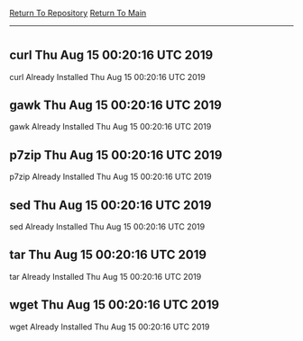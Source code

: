 [Return To Repository](https://github.com/deathbybandaid/piholeparser/)
[Return To Main](https://github.com/deathbybandaid/piholeparser/blob/master/RecentRunLogs/Mainlog.md)
____________________________________
# 
## curl Thu Aug 15 00:20:16 UTC 2019
curl Already Installed Thu Aug 15 00:20:16 UTC 2019
## gawk Thu Aug 15 00:20:16 UTC 2019
gawk Already Installed Thu Aug 15 00:20:16 UTC 2019
## p7zip Thu Aug 15 00:20:16 UTC 2019
p7zip Already Installed Thu Aug 15 00:20:16 UTC 2019
## sed Thu Aug 15 00:20:16 UTC 2019
sed Already Installed Thu Aug 15 00:20:16 UTC 2019
## tar Thu Aug 15 00:20:16 UTC 2019
tar Already Installed Thu Aug 15 00:20:16 UTC 2019
## wget Thu Aug 15 00:20:16 UTC 2019
wget Already Installed Thu Aug 15 00:20:16 UTC 2019
